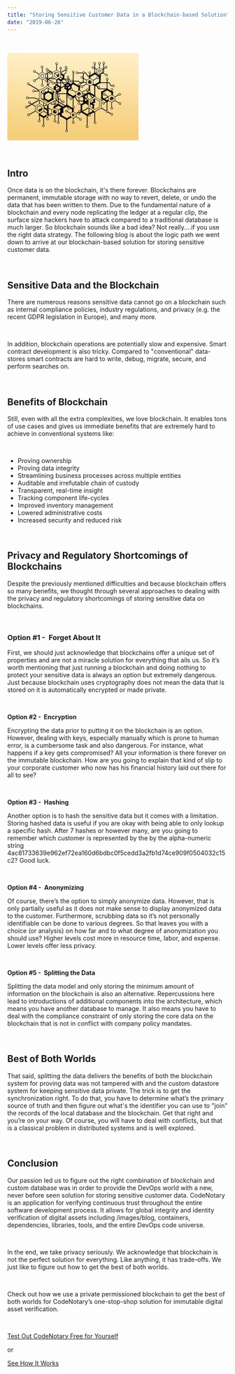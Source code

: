 ```yaml
---
title: "Storing Sensitive Customer Data in a Blockchain-based Solution"
date: "2019-06-26"
---
```


 

![blockchain-data-records](/images/blog/blockchain-data-records-300x200.jpg)

 

## **Intro**

Once data is on the blockchain, it's there forever. Blockchains are permanent, immutable storage with no way to revert, delete, or undo the data that has been written to them. Due to the fundamental nature of a blockchain and every node replicating the ledger at a regular clip, the surface size hackers have to attack compared to a traditional database is much larger. So blockchain sounds like a bad idea? Not really....if you use the right data strategy. The following blog is about the logic path we went down to arrive at our blockchain-based solution for storing sensitive customer data.

 

## **Sensitive Data and the Blockchain**

There are numerous reasons sensitive data cannot go on a blockchain such as internal compliance policies, industry regulations, and privacy (e.g. the recent GDPR legislation in Europe), and many more.

 

In addition, blockchain operations are potentially slow and expensive. Smart contract development is also tricky. Compared to "conventional" data-stores smart contracts are hard to write, debug, migrate, secure, and perform searches on.

 

## **Benefits of Blockchain**

Still, even with all the extra complexities, we love blockchain. It enables tons of use cases and gives us immediate benefits that are extremely hard to achieve in conventional systems like:

 

- Proving ownership
- Proving data integrity 
- Streamlining business processes across multiple entities
- Auditable and irrefutable chain of custody
- Transparent, real-time insight
- Tracking component life-cycles
- Improved inventory management
- Lowered administrative costs
- Increased security and reduced risk

 

## **Privacy and Regulatory Shortcomings of Blockchains**

Despite the previously mentioned difficulties and because blockchain offers so many benefits, we thought through several approaches to dealing with the privacy and regulatory shortcomings of storing sensitive data on blockchains. 

 

### **Option #1 -  Forget About It**

First, we should just acknowledge that blockchains offer a unique set of properties and are not a miracle solution for everything that ails us. So it’s worth mentioning that just running a blockchain and doing nothing to protect your sensitive data is always an option but extremely dangerous. Just because blockchain uses cryptography does not mean the data that is stored on it is automatically encrypted or made private.

 

**Option #2 -  Encryption**

Encrypting the data prior to putting it on the blockchain is an option. However, dealing with keys, especially manually which is prone to human error, is a cumbersome task and also dangerous. For instance, what happens if a key gets compromised? All your information is there forever on the immutable blockchain. How are you going to explain that kind of slip to your corporate customer who now has his financial history laid out there for all to see?

 

**Option #3 -  Hashing**

Another option is to hash the sensitive data but it comes with a limitation. Storing hashed data is useful if you are okay with being able to only lookup a specific hash. After 7 hashes or however many, are you going to remember which customer is represented by the by the alpha-numeric string 4ac81733639e962ef72ea160d6bdbc0f5cedd3a2fb1d74ce909f0504032c15c2? Good luck.

 

**Option #4 -  Anonymizing**

Of course, there’s the option to simply anonymize data. However, that is only partially useful as it does not make sense to display anonymized data to the customer. Furthermore, scrubbing data so it’s not personally identifiable can be done to various degrees. So that leaves you with a choice (or analysis) on how far and to what degree of anonymization you should use? Higher levels cost more in resource time, labor, and expense. Lower levels offer less privacy.

 

**Option #5 -  Splitting the Data**

Splitting the data model and only storing the minimum amount of information on the blockchain is also an alternative. Repercussions here lead to introductions of additional components into the architecture, which means you have another database to manage. It also means you have to deal with the compliance constraint of only storing the core data on the blockchain that is not in conflict with company policy mandates. 

 

## **Best of Both Worlds**

That said, splitting the data delivers the benefits of both the blockchain system for proving data was not tampered with and the custom datastore system for keeping sensitive data private. The trick is to get the synchronization right. To do that, you have to determine what’s the primary source of truth and then figure out what's the identifier you can use to "join" the records of the local database and the blockchain. Get that right and you’re on your way. Of course, you will have to deal with conflicts, but that is a classical problem in distributed systems and is well explored. 

 

## **Conclusion**

Our passion led us to figure out the right combination of blockchain and custom database was in order to provide the DevOps world with a new, never before seen solution for storing sensitive customer data. CodeNotary is an application for verifying continuous trust throughout the entire software development process. It allows for global integrity and identity verification of digital assets including /images/blog, containers, dependencies, libraries, tools, and the entire DevOps code universe.

 

In the end, we take privacy seriously. We acknowledge that blockchain is not the perfect solution for everything. Like anything, it has trade-offs. We just like to figure out how to get the best of both worlds. 

 

Check out how we use a private permissioned blockchain to get the best of both worlds for CodeNotary’s one-stop-shop solution for immutable digital asset verification.

 

[Test Out CodeNotary Free for Yourself](https://dashboard.codenotary.io/auth/signup)

or

[See How It Works](https://www.codenotary.io/how-it-works/)
